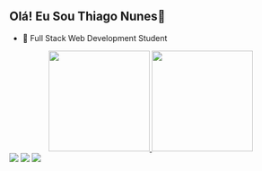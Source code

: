 ## Olá! Eu Sou Thiago Nunes👋
- 🌱 Full Stack Web Development Student
<div align="center">
  <a href="https://github.com/thiagomn89">
  <img height="180em" src="https://github-readme-stats.vercel.app/api?username=thiagomn89&show_icons=true&theme=dark&include_all_commits=true&count_private=true"/>
  <img height="180em" src="https://github-readme-stats.vercel.app/api/top-langs/?username=thiagomn89&layout=compact&langs_count=7&theme=dark"/>
</div>
  
<div> 
  <a href="https://instagram.com/thiagomagalhaes.oficial" target="_blank"><img src="https://img.shields.io/badge/-Instagram-%23E4405F?style=for-the-badge&logo=instagram&logoColor=white" target="_blank"></a>
  <a href = "mailto:euthiagonunes89@gmail.com"><img src="https://img.shields.io/badge/-Gmail-%23333?style=for-the-badge&logo=gmail&logoColor=white" target="_blank"></a>
  <a href="https://www.linkedin.com/in/thiago-magalhães-nunes-83b391211" target="_blank"><img src="https://img.shields.io/badge/-LinkedIn-%230077B5?style=for-the-badge&logo=linkedin&logoColor=white" target="_blank"></a> 
</div>
